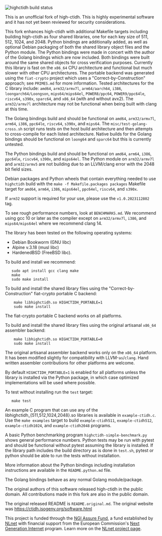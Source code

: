 ![highctidh build status](https://ci.codeberg.org/api/badges/vula/highctidh/status.svg "highctidh build status")

This is an unofficial fork of high-ctidh. This is highly experimental software
and it has not yet been reviewed for security considerations.

This fork enhances high-ctidh with additional Makefile targets including
building high-ctidh as four shared libraries, one for each key size of 511,
512, 1024, and 2048. Python bindings are additionally added, as well as
optional Debian packaging of both the shared library object files and the
Python module. The Python bindings were made in concert with the author of the
Golang bindings which are now included. Both bindings were built around the
same shared objects for cross verification purposes. Currently this library is
fast on the `x86_64` CPU architecture and functional but much slower with other
CPU architectures. The portable backend was generated using the `fiat-crypto`
project which uses a "Correct-by-Construction" approach; see `PRIMES.md` for
more information.  Tested architectures for the C library include: `amd64`,
`arm32/armv7l`, `arm64/aarch64`, `i386`, `loongarch64/Loongson`,
`mips64/mips64el`, `POWER8/ppc64`, `POWER9/ppc64le`, `riscv64`, `s390x`,
`sparc64`, and `x86_64` (with and without avx2). The `arm32/armv7l`
architecture may not be functional when being built with clang at this time.

The Golang bindings build and should be functional on `amd64`, `arm32/armv7l`,
`arm64`, `i386`, `ppc64le`, `riscv64`, `s390x`, and `mips64`. The
`misc/test-golang-cross.sh` script runs tests on the host build architecture
and then attempts to cross-compile for each listed architecture. Native builds
for the Golang bindings should be functional on `loong64` and `sparc64` but
this is currently untested.

The Python bindings build and should be functional on `amd64`, `arm64`, `i386`,
`ppc64le`, `riscv64`, `s390x`, and `mips64el`. The Python module on
`arm32/armv7l` and `arm32/armv5` are not building due to an LLVM/clang error
with the 2048 bit field sizes.

Debian packages and Python wheels that contain everything needed to use
`highctidh` build with the `make -f Makefile.packages packages` Makefile target
for `amd64`, `arm64`, `i386`, `mips64el`, `ppc64el`, `riscv64`, and `s390x`.

If `arm32` support is required for your use, please use the `v1.0.2023112802`
tag.

To see rough performance numbers, look at `BENCHMARKS.md`. We recommend using
gcc 10 or later as the compiler except on `arm32/armv7l`, `i386`, and
`mips64/mips64el` where we recommend clang 14.

The library has been tested on the following operating systems:
- Debian Bookworm (GNU libc)
- Alpine v.3.18 (musl libc)
- HardenedBSD (FreeBSD libc).

To build and install we recommend:
```
   sudo apt install gcc clang make
   make
   sudo make install
```

To build and install the shared library files using the
"Correct-by-Construction" fiat-crypto portable C backend:
```
    make libhighctidh.so HIGHCTIDH_PORTABLE=1
    sudo make install
```
The fiat-crypto portable C backend works on all platforms.

To build and install the shared library files using the original artisanal
`x86_64` assembler backend:
```
    make libhighctidh.so HIGHCTIDH_PORTABLE=0
    sudo make install
```
The original artisanal assembler backend works only on the `x86_64` platform.
It has been modified slightly for compatibility with LLVM-`as`/`clang`.
Hand written assembler contributions for other platforms are welcome.

By default `HIGHCTIDH_PORTABLE=1` is enabled for all platforms unless
the library is installed via the Python package, in which case optimized
implementations will be used where possible.

To test without installing run the `test` target:
```
   make test
```
An example C program that can use any of the
libhighctidh_{511,512,1024,2048}.so libraries is available in
`example-ctidh.c`. Use the `make examples` target to build `example-ctidh511`,
`example-ctidh512`, `example-ctidh1024`, and `example-ctidh2048` programs.

A basic Python benchmarking program `highctidh-simple-benchmark.py` shows
general performance numbers. Python tests may be run with pytest and should be
functional without pytest assuming the library is installed. If the library
path includes the build directory as is done in `test.sh`, pytest or python
should be able to run the tests without installation. 

More information about the Python bindings including installation instructions
are available in the `README.python.md` file.

The Golang bindings behave as any normal Golang module/package.

The original authors of this software released high-ctidh in the public domain.
All contributions made in this fork are also in the public domain.

The original released README is `README.original.md`.
The original website was https://ctidh.isogeny.org/software.html

This project is funded through the [NGI Assure Fund](https://nlnet.nl/assure),
a fund established by [NLnet](https://nlnet.nl) with financial support from the
European Commission's [Next Generation Internet](https://ngi.eu) program. Learn
more on the [NLnet project page](https://nlnet.nl/project/Vula#ack).
